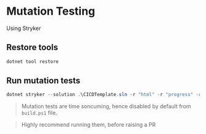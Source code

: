 # Mutation Testing

Using Stryker

## Restore tools

```ps1
dotnet tool restore
```

## Run mutation tests

```ps1
dotnet stryker --solution .\CICDTemplate.sln -r "html" -r "progress" -r "markdown"
```

> Mutation tests are time soncuming, hence disabled by default from `build.ps1` file.

> Highly recommend running them, before raising a PR